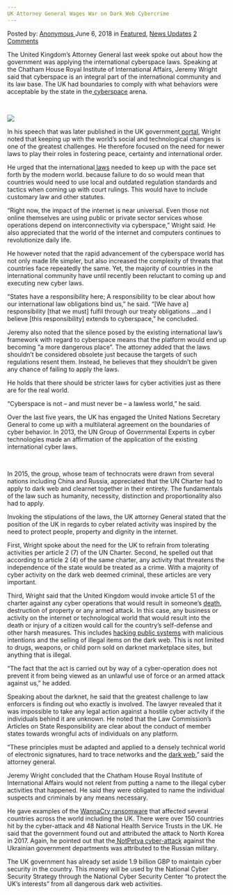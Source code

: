 ```yaml
---
UK Attorney General Wages War on Dark Web Cybercrime
---
```

<article class="post-listing post-25936 post type-post status-publish format-standard has-post-thumbnail hentry 
 tag-attorney tag-cybercrime tag-dark tag-general tag-uk tag-wages tag-war tag-web">
<div class="post-inner">
<span>Posted by: <a href="https://www.deepdotweb.com/author/anony/" title="">Anonymous </a></span>
<span>June 6, 2018</span>
<span>in <a href="https://www.deepdotweb.com/category/deepdot-news/" rel="category tag">Featured</a>, <a href="https://www.deepdotweb.com/category/news-updates/" rel="category tag">News Updates</a></span>
<span><a href="https://www.deepdotweb.com/2018/06/06/uk-attorney-general-wages-war-on-dark-web-cybercrime/#comments">2 Comments</a></span>


<p>The United Kingdom’s Attorney General last week spoke out about how the government was applying the international cyberspace laws. Speaking at the Chatham House Royal Institute of International Affairs, Jeremy Wright said that cyberspace is an integral part of the international community and its law base. The UK had boundaries to comply with what behaviors were acceptable by the state in the<a href="https://www.deepdotweb.com/tag/cyber/"> cyberspace</a> arena.</p>
<p>&nbsp;</p>
<p><img class="wp-image-25939" src="https://www.deepdotweb.com/wp-content/uploads/2018/06/word-image-14.jpeg" /></p>
<p>In his speech that was later published in the UK government<a href="https://www.gov.uk/government/speeches/cyber-and-international-law-in-the-21st-century"> portal</a>, Wright noted that keeping up with the world’s social and technological changes is one of the greatest challenges. He therefore focused on the need for newer laws to play their roles in fostering peace, certainty and international order.</p>
<p>He urged that the international<a href="https://www.deepdotweb.com/tag/law/"> laws</a> needed to keep up with the pace set forth by the modern world. because failure to do so would mean that countries would need to use local and outdated regulation standards and tactics when coming up with court rulings. This would have to include customary law and other statutes.</p>
<p>“Right now, the impact of the internet is near universal. Even those not online themselves are using public or private sector services whose operations depend on interconnectivity via cyberspace,” Wright said. He also appreciated that the world of the internet and computers continues to revolutionize daily life.</p>
<p>He however noted that the rapid advancement of the cyberspace world has not only made life simpler, but also increased the complexity of threats that countries face repeatedly the same. Yet, the majority of countries in the international community have until recently been reluctant to coming up and executing new cyber laws.</p>
<p>“States have a responsibility here; A responsibility to be clear about how our international law obligations bind us,” he said. “[We have a] responsibility [that we must] fulfil through our treaty obligations …and I believe [this responsibility] extends to cyberspace,” he concluded.</p>
<p>Jeremy also noted that the silence posed by the existing international law’s framework with regard to cyberspace means that the platform would end up becoming “a more dangerous place”. The attorney added that the laws shouldn’t be considered obsolete just because the targets of such regulations resent them. Instead, he believes that they shouldn’t be given any chance of failing to apply the laws.</p>
<p>He holds that there should be stricter laws for cyber activities just as there are for the real world.</p>
<p>“Cyberspace is not – and must never be – a lawless world,” he said.</p>
<p>Over the last five years, the UK has engaged the United Nations Secretary General to come up with a multilateral agreement on the boundaries of cyber behavior. In 2013, the UN Group of Governmental Experts in cyber technologies made an affirmation of the application of the existing international cyber laws.</p>
<p>&nbsp;</p>
<p>In 2015, the group, whose team of technocrats were drawn from several nations including China and Russia, appreciated that the UN Charter had to apply to dark web and clearnet together in their entirety. The fundamentals of the law such as humanity, necessity, distinction and proportionality also had to apply.</p>
<p>Invoking the stipulations of the laws, the UK attorney General stated that the position of the UK in regards to cyber related activity was inspired by the need to protect people, property and dignity in the internet.</p>
<p>First, Wright spoke about the need for the UK to refrain from tolerating activities per article 2 (7) of the UN Charter. Second, he spelled out that according to article 2 (4) of the same charter, any activity that threatens the independence of the state would be treated as a crime. With a majority of cyber activity on the dark web deemed criminal, these articles are very important.</p>
<p>Third, Wright said that the United Kingdom would invoke article 51 of the charter against any cyber operations that would result in someone’s <a href="https://www.deepdotweb.com/tag/death/">death</a>, destruction of property or any armed attack. In this case, any business or activity on the internet or technological world that would result into the death or injury of a citizen would call for the country’s self-defense and other harsh measures. This includes <a href="https://www.deepdotweb.com/tag/hacking/">hacking public systems</a> with malicious intentions and the selling of illegal items on the dark web. This is not limited to drugs, weapons, or child porn sold on darknet marketplace sites, but anything that is illegal.</p>
<p>“The fact that the act is carried out by way of a cyber-operation does not prevent it from being viewed as an unlawful use of force or an armed attack against us,” he added.</p>
<p>Speaking about the darknet, he said that the greatest challenge to law enforcers is finding out who exactly is involved. The lawyer revealed that it was impossible to take any legal action against a hostile cyber activity if the individuals behind it are unknown. He noted that the Law Commission&#8217;s Articles on State Responsibility are clear about the conduct of member states towards wrongful acts of individuals on any platform.</p>
<p>“These principles must be adapted and applied to a densely technical world of electronic signatures, hard to trace networks and the <a href="https://www.deepdotweb.com/2013/10/28/updated-llist-of-hidden-marketplaces-tor-i2p/">dark web</a>,” said the attorney general.</p>
<p>Jeremy Wright concluded that the Chatham House Royal Institute of International Affairs would not relent from putting a name to the illegal cyber activities that happened. He said they were obligated to name the individual suspects and criminals by any means necessary.</p>
<p>He gave examples of the <a href="https://www.deepdotweb.com/2018/01/14/lurk-wannacry-created-fss/">WannaCry ransomware</a> that affected several countries across the world including the UK. There were over 150 countries hit by the cyber-attack and 48 National Health Service Trusts in the UK. He said that the government found out and attributed the attack to North Korea in 2017. Again, he pointed out that the<a href="https://www.deepdotweb.com/2017/07/24/hackers-demand-250000-ransomware-decryption-keys/"> NotPetya cyber-attack</a> against the Ukrainian government departments was attributed to the Russian military.</p>
<p>The UK government has already set aside 1.9 billion GBP to maintain cyber security in the country. This money will be used by the National Cyber Security Strategy through the National Cyber Security Center “to protect the UK’s interests” from all dangerous dark web activities.</p>
</div>
<span style="display:none"><a href="https://www.deepdotweb.com/tag/attorney/" rel="tag">attorney</a> <a href="https://www.deepdotweb.com/tag/cybercrime/" rel="tag">cybercrime</a> <a href="https://www.deepdotweb.com/tag/dark/" rel="tag">dark</a> <a href="https://www.deepdotweb.com/tag/general/" rel="tag">general</a> <a href="https://www.deepdotweb.com/tag/uk/" rel="tag">uk</a> <a href="https://www.deepdotweb.com/tag/wages/" rel="tag">wages</a> <a href="https://www.deepdotweb.com/tag/war/" rel="tag">war</a> <a href="https://www.deepdotweb.com/tag/web/" rel="tag">web</a></span> <span style="display:none" class="updated">2018-06-06</span>
<div style="display:none" class="vcard author" itemprop="author" itemscope itemtype="http://schema.org/Person"><strong class="fn" itemprop="name"><a href="https://www.deepdotweb.com/author/anony/" title="Posts by Anonymous" rel="author">Anonymous</a></strong></div>
</div>
</article>

